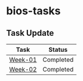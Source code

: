 # bios-tasks

 ## Task Update
| Task | Status |
| --- | --- |
| <a href="https://github.com/5andeepNambiar/bios-tasks/tree/main/Week-1">Week-01</a> | Completed |
| <a href="https://github.com/5andeepNambiar/bios-tasks/tree/main/Week-2">Week-02</a> | Completed |
